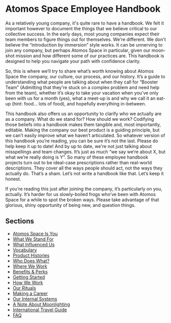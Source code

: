 # Atomos Space Employee Handbook

As a relatively young company, it's quite rare to have a handbook. We felt it important however to document the things that we believe critical to our collective success. In the early days, most young companies expect their team members to figure things out for themselves. We're different. We don't believe the “introduction by immersion” style works. It can be unnerving to join any company, but perhaps Atomos Space in particular, given our moon-shot mission and how different some of our practices are. This handbook is designed to help you navigate your path with confidence clarity.

So, this is where we’ll try to share what’s worth knowing about Atomos Space the company, our culture, our process, and our history. It’s a guide to understanding what people are talking about when they call for “Booster Team” (Admitting that they're stuck on a complex problem and need help from the team), whether it’s okay to take your vacation when you’ve only been with us for a month (yes), what a meet-up is and why we call it an eat-up (hint: food… lots of food), and hopefully everything in-between.

This handbook also offers us an opportunity to clarify who we actually are as a company. What do we stand for? How should we work? Codifying those beliefs into a handbook makes them tangible and, most importantly, editable. Making the company our best product is a guiding principle, but we can’t easily improve what we haven’t articulated. So whatever version of this handbook you’re reading, you can be sure it’s not the last. Please do help keep it up to date! And by up to date, we're not just talking about misspellings and team changes. It’s just as much “we say we’re about X, but what we’re really doing is Y”. So many of these employee handbook projects turn out to be ideal-case prescriptions rather than real-world descriptions. They cover all the ways people should act, not the ways they actually do. That’s a sham. Let’s not write a handbook like that. Let’s keep it honest.

If you’re reading this just after joining the company, it’s particularly on you, actually. It’s harder for us slowly-boiled frogs who’ve been with Atomos Space for a while to spot the broken ways. Please take advantage of that glorious, shiny opportunity of being new, and question things.

## Sections
* [Atomos Space Is You](https://github.com/joeminock/Atomos_Space_Handbook/handbook/blob/master/atomos_space-is-you.md)
* [What We Stand For](https://github.com/joeminock/Atomos_Space_Handbook/blob/master/what-we-stand-for.md)
* [What Influenced Us](https://github.com/joeminock/Atomos_Space_Handbook/blob/master/what-influenced-us.md)
* [Vocabulary](https://github.com/joeminock/Atomos_Space_Handbook/blob/master/vocabulary.md)
* [Product Histories](https://github.com/joeminock/Atomos_Space_Handbook/blob/master/product-histories.md)
* [Who Does What?](https://github.com/joeminock/Atomos_Space_Handbook/blob/master/orgchart.md)
* [Where We Work](https://github.com/joeminock/Atomos_Space_Handbook/blob/master/where-we-work.md)
* [Benefits & Perks](https://github.com/joeminock/Atomos_Space_Handbook/blob/master/benefits-and-perks.md)
* [Getting Started](https://github.com/joeminock/Atomos_Space_Handbook/blob/master/getting-started.md)
* [How We Work](https://github.com/joeminock/Atomos_Space_Handbook/blob/master/how-we-work.md)
* [Our Rituals](https://github.com/joeminock/Atomos_Space_Handbook/blob/master/our-rituals.md)
* [Making a Career](https://github.com/joeminock/Atomos_Space_Handbook/blob/master/making-a-career.md)
* [Our Internal Systems](https://github.com/joeminock/Atomos_Space_Handbook/blob/master/our-internal-systems.md)
* [A Note About Moonlighting](https://github.com/joeminock/Atomos_Space_Handbook/blob/master/moonlighting.md)
* [International Travel Guide](https://github.com/joeminock/Atomos_Space_Handbook/blob/master/international-travel-guide.md)
* [FAQ](https://github.com/joeminock/Atomos_Space_Handbook/blob/master/faq.md)
